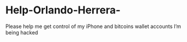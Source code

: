 # Help-Orlando-Herrera-
Please help me get control of my iPhone and bitcoins wallet accounts I’m being hacked
